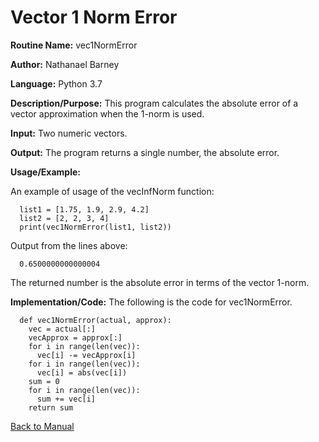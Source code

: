# Vector 1 Norm Error

**Routine Name:**           vec1NormError

**Author:** Nathanael Barney

**Language:** Python 3.7

**Description/Purpose:** This program calculates the absolute error of a vector approximation when the 1-norm is used. 

**Input:** Two numeric vectors.

**Output:** The program returns a single number, the absolute error.

**Usage/Example:**

An example of usage of the vecInfNorm function:

      list1 = [1.75, 1.9, 2.9, 4.2]
      list2 = [2, 2, 3, 4]
      print(vec1NormError(list1, list2))


Output from the lines above:

      0.6500000000000004

The returned number is the absolute error in terms of the vector 1-norm.

**Implementation/Code:** The following is the code for vec1NormError.

      def vec1NormError(actual, approx):
        vec = actual[:]
        vecApprox = approx[:]
        for i in range(len(vec)):
          vec[i] -= vecApprox[i]
        for i in range(len(vec)):
          vec[i] = abs(vec[i])
        sum = 0
        for i in range(len(vec)):
          sum += vec[i]
        return sum


[Back to Manual](README.md)
